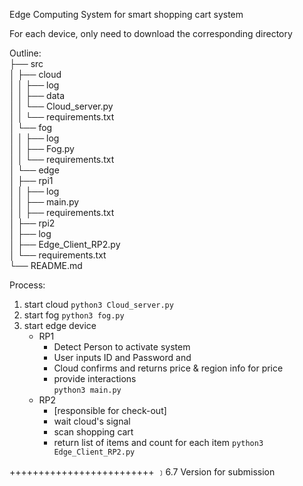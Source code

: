 Edge Computing System for smart shopping cart system

For each device, only need to download the corresponding directory

Outline:
<br>├── src
<br>│   ├── cloud
<br>│   │   ├── log
<br>│   │   ├── data
<br>│   │   └── Cloud_server.py
<br>│   │   └── requirements.txt
<br>│   └── fog
<br>│   │   ├── log
<br>│   │   ├── Fog.py
<br>│   │   └── requirements.txt
<br>│   └── edge
<br>│       ├── rpi1
<br>│       │   ├── log
<br>│       │   ├── main.py
<br>│       │   ├── requirements.txt
<br>│       ├── rpi2
<br>│           ├── log
<br>│           ├── Edge_Client_RP2.py
<br>│           └── requirements.txt
<br>└── README.md



Process:  
1. start cloud
    ```python3 Cloud_server.py```
2. start fog
    ```python3 fog.py```
3. start edge device
    - RP1  
        * Detect Person to activate system 
        * User inputs ID and Password and 
        * Cloud confirms and returns price & region info for price
        * provide interactions  
        ```python3 main.py```
    - RP2
        * [responsible for check-out]
        * wait cloud's signal
        * scan shopping cart
        * return list of items and count for each item
        ```python3 Edge_Client_RP2.py```


+++++++++++++++++++++++++
﹞6.7 Version for submission

